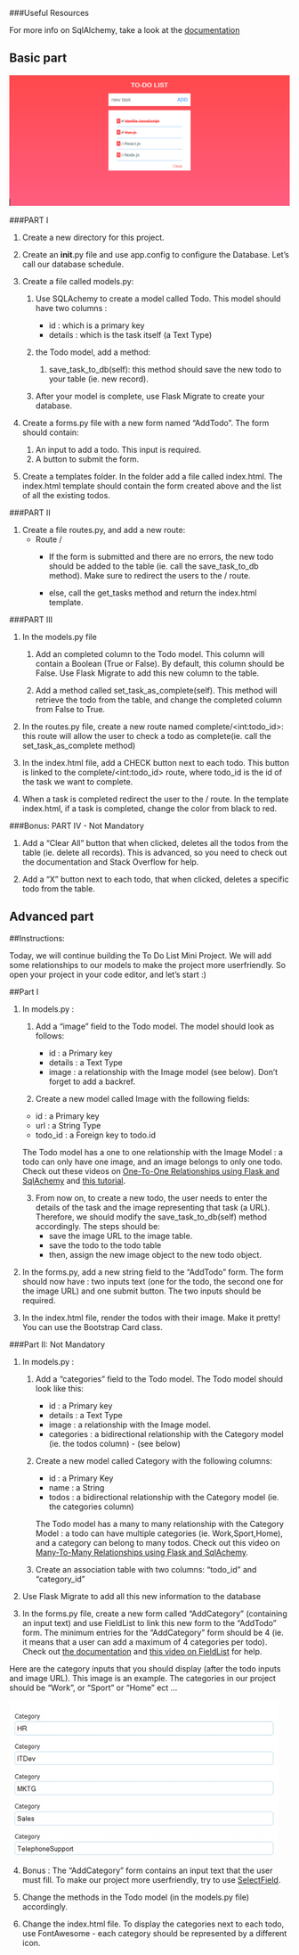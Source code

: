 ###Useful Resources

For more info on SqlAlchemy, take a look at the [documentation](https://flask-sqlalchemy.palletsprojects.com/en/2.x/queries/)


## Basic part
![example](Example.bmp)


###PART I

1. Create a new directory for this project.

2. Create an __init__.py file and use app.config to configure the Database. Let’s call our database schedule.

3. Create a file called models.py:
   1. Use SQLAchemy to create a model called Todo. This model should have two columns :
      - id : which is a primary key
      - details : which is the task itself (a Text Type)

   2. the Todo model, add a method:
      1. save_task_to_db(self): this method should save the new todo to your table (ie. new record).
   3. After your model is complete, use Flask Migrate to create your database.

4. Create a forms.py file with a new form named “AddTodo”. The form should contain:
   1. An input to add a todo. This input is required.
   2. A button to submit the form.
   
5. Create a templates folder. In the folder add a file called index.html. The index.html template should contain the form created above and the list of all the existing todos.


###PART II

1. Create a file routes.py, and add a new route:
   - Route /
     - If the form is submitted and there are no errors, the new todo should be added to the table (ie. call the save_task_to_db method). Make sure to redirect the users to the / route.
     
     - else, call the get_tasks method and return the index.html template.


###PART III

1. In the models.py file
   1. Add an completed column to the Todo model. This column will contain a Boolean (True or False). By default, this column should be False. Use Flask Migrate to add this new column to the table.
   
   2. Add a method called set_task_as_complete(self). This method will retrieve the todo from the table, and change the completed column from False to True.

2. In the routes.py file, create a new route named complete/\<int:todo_id>: this route will allow the user to check a todo as complete(ie. call the set_task_as_complete method)

3. In the index.html file, add a CHECK button next to each todo. This button is linked to the complete/\<int:todo_id> route, where todo_id is the id of the task we want to complete.

4. When a task is completed redirect the user to the / route. In the template index.html, if a task is completed, change the color from black to red.


###Bonus: PART IV - Not Mandatory

1. Add a “Clear All” button that when clicked, deletes all the todos from the table (ie. delete all records). This is advanced, so you need to check out the documentation and Stack Overflow for help.

2. Add a “X” button next to each todo, that when clicked, deletes a specific todo from the table.


## Advanced part

##Instructions:

Today, we will continue building the To Do List Mini Project. We will add some relationships to our models to make the project more userfriendly.
So open your project in your code editor, and let’s start :)


##Part I

1. In models.py :
    1. Add a “image” field to the Todo model. The model should look as follows:
        - id : a Primary key
        - details : a Text Type
        - image : a relationship with the Image model (see below). Don’t forget to add a backref.

    2. Create a new model called Image with the following fields:
    - id : a Primary key
    - url : a String Type
    - todo_id : a Foreign key to todo.id

   The Todo model has a one to one relationship with the Image Model : a todo can only have one image, and an image belongs to only one todo. Check out these videos on [One-To-One Relationships using Flask and SqlAchemy](https://www.youtube.com/watch?v=JI76IvF9Lwg) and [this tutorial](https://www.kite.com/python/examples/4731/sqlalchemy-add-a-bidirectional-one-to-one-relationship-between-classes).

   3. From now on, to create a new todo, the user needs to enter the details of the task and the image representing that task (a URL). Therefore, we should modify the save_task_to_db(self) method accordingly. The steps should be:
      - save the image URL to the image table.
      - save the todo to the todo table
      - then, assign the new image object to the new todo object.

2. In the forms.py, add a new string field to the “AddTodo” form. The form should now have : two inputs text (one for the todo, the second one for the image URL) and one submit button. The two inputs should be required.

3. In the index.html file, render the todos with their image. Make it pretty! You can use the Bootstrap Card class.


###Part II: Not Mandatory

1. In models.py :
   1. Add a “categories” field to the Todo model. The Todo model should look like this:
       - id : a Primary key
       - details : a Text Type
       - image : a relationship with the Image model.
       - categories : a bidirectional relationship with the Category model (ie. the todos column) - (see below)
        
   2. Create a new model called Category with the following columns:
      - id : a Primary Key
      - name : a String
      - todos : a bidirectional relationship with the Category model (ie. the categories column)
       
      The Todo model has a many to many relationship with the Category Model : a todo can have multiple categories (ie. Work,Sport,Home), and a category can belong to many todos. Check out this video on [Many-To-Many Relationships using Flask and SqlAchemy](https://www.youtube.com/watch?v=OvhoYbjtiKc).

   3. Create an association table with two columns: “todo_id” and “category_id”

2. Use Flask Migrate to add all this new information to the database

3. In the forms.py file, create a new form called “AddCategory” (containing an input text) and use FieldList to link this new form to the “AddTodo” form. The minimum entries for the “AddCategory” form should be 4 (ie. it means that a user can add a maximum of 4 categories per todo). Check out [the documentation](http://wtforms.simplecodes.com/docs/0.6.1/fields.html#wtforms.fields.FieldList) and [this video on FieldList](https://www.youtube.com/watch?v=DqumX6deRR8) for help.

Here are the category inputs that you should display (after the todo inputs and image URL).
This image is an example. The categories in our project should be “Work”, or “Sport” or “Home” ect … 

![example](Example2.bmp)

4. Bonus : The “AddCategory” form contains an input text that the user must fill. To make our project more userfriendly, try to use [SelectField](http://wtforms.simplecodes.com/docs/0.6.1/fields.html#wtforms.fields.SelectField).

5. Change the methods in the Todo model (in the models.py file) accordingly.

6. Change the index.html file. To display the categories next to each todo, use FontAwesome - each category should be represented by a different icon.